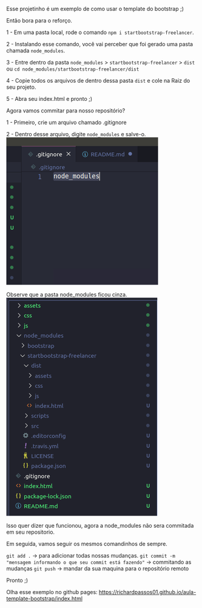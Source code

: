 Esse projetinho é um exemplo de como usar o template do bootstrap ;)

Então bora para o reforço.

1 - Em uma pasta local, rode o comando `npm i startbootstrap-freelancer`.

2 - Instalando esse comando, você vai perceber que foi gerado uma pasta chamada `node_modules`.

3 - Entre dentro da pasta `node_modules` > `startbootstrap-freelancer` > `dist`
ou `cd node_modules/startbootstrap-freelancer/dist`

4 - Copie todos os arquivos de dentro dessa pasta `dist` e cole na Raiz do seu projeto.

5 - Abra seu index.html e pronto ;)

Agora vamos commitar para nosso repositório?

1 - Primeiro, crie um arquivo chamado .gitignore

2 - Dentro desse arquivo, digite `node_modules` e salve-o.
![](/assets/img/info-gitignore.png)

Observe que a pasta node_modules ficou cinza.
![](/assets/img/node_modules.png)

Isso quer dizer que funcionou, agora a node_modules não sera commitada em seu repositorio.

Em seguida, vamos seguir os mesmos comandinhos de sempre.

`git add .` -> para adicionar todas nossas mudanças.
`git commit -m "mensagem informando o que seu commit está fazendo"` -> commitando as mudanças
`git push` -> mandar da sua maquina para o repositório remoto


Pronto ;)

Olha esse exemplo no github pages: https://richardpassos01.github.io/aula-template-bootstrap/index.html




